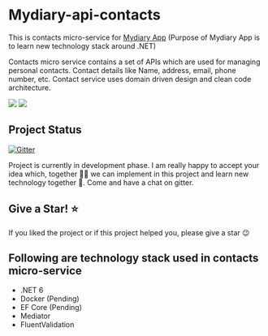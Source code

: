 # Mydiary-api-contacts
This is contacts micro-service for <a href="https://github.com/nibro7778/mydiary">Mydiary App</a> (Purpose of Mydiary App is to learn new technology stack around .NET)

Contacts micro service contains a set of APIs which are used for managing personal contacts. Contact details like Name, address, email, phone number, etc. Contact service uses domain driven design and clean code architecture. 

<img src="my-diary-contacts.svg"/>

 <img src="https://raw.github.com/nibro7778/mydiary-api-contacts/master/my-diary-contacts.svg">

## Project Status

[![Gitter](https://badges.gitter.im/mydiary-app/community.svg)](https://gitter.im/mydiary-app/community?utm_source=badge&utm_medium=badge&utm_campaign=pr-badge)

Project is currently in development phase. I am really happy to accept your idea which, together :couple::two_men_holding_hands: we can implement in this project and learn new technology together 🚀. Come and have a chat on gitter. 

## Give a Star! ⭐️
If you liked the project or if this project helped you, please give a star :wink:

## Following are technology stack used in contacts micro-service

- .NET 6
- Docker (Pending)
- EF Core (Pending)
- Mediator
- FluentValidation
